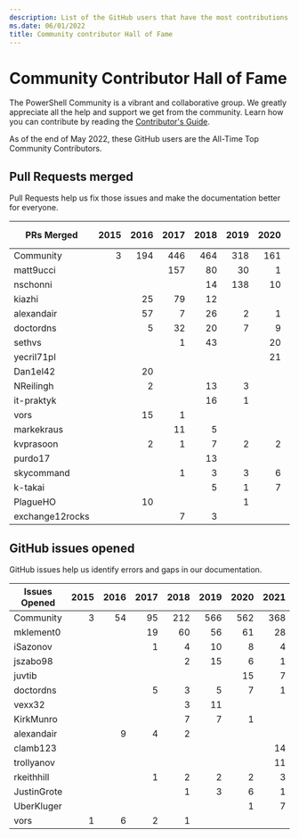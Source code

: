 ```yaml
---
description: List of the GitHub users that have the most contributions to the PowerShell-Doc project.
ms.date: 06/01/2022
title: Community contributor Hall of Fame
---
```

# Community Contributor Hall of Fame

The PowerShell Community is a vibrant and collaborative group. We greatly appreciate all the help
and support we get from the community. Learn how you can contribute by reading the
[Contributor's Guide][contrib].

As of the end of May 2022, these GitHub users are the All-Time Top Community Contributors.

## Pull Requests merged

Pull Requests help us fix those issues and make the documentation better for everyone.

|   PRs Merged    | 2015 | 2016 | 2017 | 2018 | 2019 | 2020 | 2021 | 2022 | Grand Total |
| --------------- | ---: | ---: | ---: | ---: | ---: | ---: | ---: | ---: | ----------: |
| Community       |    3 |  194 |  446 |  464 |  318 |  161 |  100 |   36 |        1722 |
| matt9ucci       |      |      |  157 |   80 |   30 |    1 |    6 |      |         274 |
| nschonni        |      |      |      |   14 |  138 |   10 |      |      |         162 |
| kiazhi          |      |   25 |   79 |   12 |      |      |      |      |         116 |
| alexandair      |      |   57 |    7 |   26 |    2 |    1 |      |      |          93 |
| doctordns       |      |    5 |   32 |   20 |    7 |    9 |    5 |      |          78 |
| sethvs          |      |      |    1 |   43 |      |   20 |    1 |    5 |          70 |
| yecril71pl      |      |      |      |      |      |   21 |    3 |      |          24 |
| Dan1el42        |      |   20 |      |      |      |      |      |      |          20 |
| NReilingh       |      |    2 |      |   13 |    3 |      |      |      |          18 |
| it-praktyk      |      |      |      |   16 |    1 |      |      |      |          17 |
| vors            |      |   15 |    1 |      |      |      |      |      |          16 |
| markekraus      |      |      |   11 |    5 |      |      |      |      |          16 |
| kvprasoon       |      |    2 |    1 |    7 |    2 |    2 |    2 |      |          16 |
| purdo17         |      |      |      |   13 |      |      |      |      |          13 |
| skycommand      |      |      |    1 |    3 |    3 |    6 |      |      |          13 |
| k-takai         |      |      |      |    5 |    1 |    7 |      |      |          13 |
| PlagueHO        |      |   10 |      |      |    1 |      |      |      |          11 |
| exchange12rocks |      |      |    7 |    3 |      |      |    1 |      |          11 |

## GitHub issues opened

GitHub issues help us identify errors and gaps in our documentation.

| Issues Opened | 2015 | 2016 | 2017 | 2018 | 2019 | 2020 | 2021 | 2022 | Grand Total |
| ------------- | ---: | ---: | ---: | ---: | ---: | ---: | ---: | ---: | ----------: |
| Community     |    3 |   54 |   95 |  212 |  566 |  562 |  368 |   85 |        1945 |
| mklement0     |      |      |   19 |   60 |   56 |   61 |   28 |      |         224 |
| iSazonov      |      |      |    1 |    4 |   10 |    8 |    4 |      |          27 |
| jszabo98      |      |      |      |    2 |   15 |    6 |    1 |      |          24 |
| juvtib        |      |      |      |      |      |   15 |    7 |      |          22 |
| doctordns     |      |      |    5 |    3 |    5 |    7 |    1 |      |          21 |
| vexx32        |      |      |      |    3 |   11 |      |      |    1 |          15 |
| KirkMunro     |      |      |      |    7 |    7 |    1 |      |      |          15 |
| alexandair    |      |    9 |    4 |    2 |      |      |      |      |          15 |
| clamb123      |      |      |      |      |      |      |   14 |      |          14 |
| trollyanov    |      |      |      |      |      |      |   11 |      |          11 |
| rkeithhill    |      |      |    1 |    2 |    2 |    2 |    3 |    1 |          11 |
| JustinGrote   |      |      |      |    1 |    3 |    6 |    1 |      |          11 |
| UberKluger    |      |      |      |      |      |    1 |    7 |    2 |          10 |
| vors          |    1 |    6 |    2 |    1 |      |      |      |      |          10 |

<!-- Link references -->
[contrib]: contributing/overview.md
